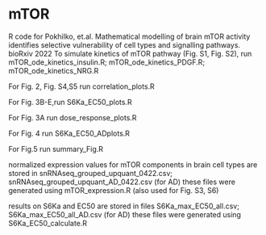 # mTOR
R code for Pokhilko, et.al. Mathematical modelling of brain mTOR activity identifies selective vulnerability of cell types and signalling pathways. bioRxiv 2022
To simulate kinetics of mTOR pathway (Fig. S1, Fig. S2), run
mTOR_ode_kinetics_insulin.R; mTOR_ode_kinetics_PDGF.R; mTOR_ode_kinetics_NRG.R

For Fig. 2, Fig. S4,S5 run 
correlation_plots.R

For Fig. 3B-E,run
S6Ka_EC50_plots.R

For Fig. 3A run
dose_response_plots.R

For Fig. 4 run
S6Ka_EC50_ADplots.R

For Fig.5 run
summary_Fig.R

normalized expression values for mTOR components in brain cell types are stored in 
snRNAseq_grouped_upquant_0422.csv; snRNAseq_grouped_upquant_AD_0422.csv (for AD)
these files were generated using mTOR_expression.R (also used for Fig. S3, S6)

results on S6Ka and EC50 are stored in files
S6Ka_max_EC50_all.csv; S6Ka_max_EC50_all_AD.csv (for AD)
these files were generated using S6Ka_EC50_calculate.R
